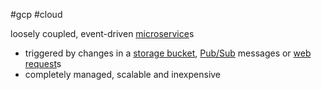 #gcp #cloud 

loosely coupled, event-driven [microservice](/microservice)s
- triggered by changes in a [storage bucket](/storage%20bucket), [Pub/Sub](/Pub/Sub) messages or [web request](/web%20request)s
- completely managed, scalable and inexpensive